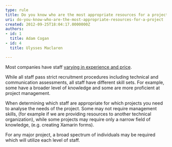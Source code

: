 ```yaml
---
type: rule
title: Do you know who are the most appropriate resources for a project?
uri: do-you-know-who-are-the-most-appropriate-resources-for-a-project
created: 2012-09-25T18:04:17.0000000Z
authors:
- id: 1
  title: Adam Cogan
- id: 4
  title: Ulysses Maclaren

---
```


Most companies have staff [varying in experience and price](http&#58;//www.ssw.com.au/ssw/standards/Forms/ConsultingOrderTermsConditions.aspx).

While all staff pass strict recruitment procedures including technical and communication assessments, all staff                     have different skill sets. For example, some have a broader level of knowledge and some are more proficient at project                      management.
 
When determining which staff are appropriate for which projects you need to analyse the needs of the project.                     Some may not require management skills, (for example if we are providing resources to another technical                     organization), while some projects may require only a narrow field of knowledge, (e.g. creating Xamarin forms).

For any major project, a broad spectrum of individuals may be required which will utilize each level of staff.

